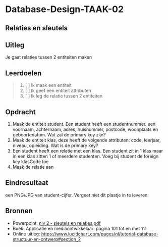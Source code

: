 # Database-Design-TAAK-02

## Relaties en sleutels

## Uitleg
Je gaat relaties tussen 2 entiteiten maken

## Leerdoelen

> 1. [ ] Ik maak een entiteit
> 2. [ ] Ik geef een entiteit attributen
> 3. [ ] Ik leg de relatie tussen 2 entiteiten

## Opdracht
1. Maak de entiteit student. Een student heeft een studentnummer. een voornaam, achternaam, adres, huisnummer, postcode, woonplaats en geboortedatum. Wat zal de primary key zijn?
2. Maak de entiteit klas, deze heeft de volgende attributen: code, leerjaar, niveau, opleiding. Wat is de primary key?
3. Een student heeft een relatie met een klas. Een student zit in 1 klas maar in een klas zitten 1 of meerdere studenten. Voeg bij student de foreign key klasCode toe
4. Maak de relatie aan
   
## Eindresultaat

een PNG/JPG van student-cijfer. Vergeet niet dit plaatje in te leveren.

## Bronnen
- Powerpoint: <a href="../taak01/niv 2 - sleutels en relaties.pdf">niv 2 - sleutels en relaties.pdf</a>
- Boek: Applicatie en mediaontwikkelaar: pagina 101 tot en met 111
- Online uitleg: https://www.lucidchart.com/pages/nl/tutorial-database-structuur-en-ontwerp#section_2 
